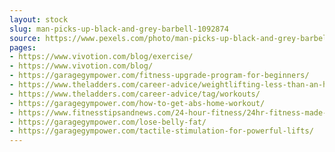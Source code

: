```yaml
---
layout: stock
slug: man-picks-up-black-and-grey-barbell-1092874
source: https://www.pexels.com/photo/man-picks-up-black-and-grey-barbell-1092874/
pages:
- https://www.vivotion.com/blog/exercise/
- https://www.vivotion.com/blog/
- https://garagegympower.com/fitness-upgrade-program-for-beginners/
- https://www.theladders.com/career-advice/weightlifting-less-than-an-hour-per-week-could-increase-your-longevity/
- https://www.theladders.com/career-advice/tag/workouts/
- https://garagegympower.com/how-to-get-abs-home-workout/
- https://www.fitnesstipsandnews.com/24-hour-fitness/24hr-fitness-made-possible/
- https://garagegympower.com/lose-belly-fat/
- https://garagegympower.com/tactile-stimulation-for-powerful-lifts/
---
```

